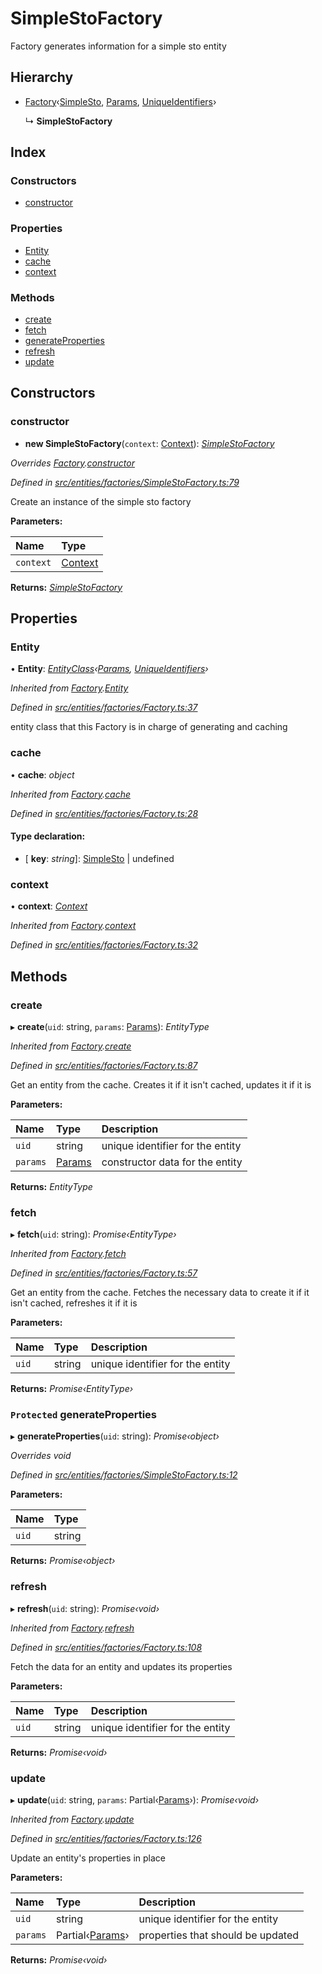 # SimpleStoFactory

Factory generates information for a simple sto entity

## Hierarchy

* [Factory](_entities_factories_factory_.factory.md)‹[SimpleSto](_entities_simplesto_.simplesto.md), [Params](../interfaces/_entities_simplesto_.params.md), [UniqueIdentifiers](../interfaces/_entities_sto_.uniqueidentifiers.md)›

  ↳ **SimpleStoFactory**

## Index

### Constructors

* [constructor](_entities_factories_simplestofactory_.simplestofactory.md#constructor)

### Properties

* [Entity](_entities_factories_simplestofactory_.simplestofactory.md#entity)
* [cache](_entities_factories_simplestofactory_.simplestofactory.md#cache)
* [context](_entities_factories_simplestofactory_.simplestofactory.md#context)

### Methods

* [create](_entities_factories_simplestofactory_.simplestofactory.md#create)
* [fetch](_entities_factories_simplestofactory_.simplestofactory.md#fetch)
* [generateProperties](_entities_factories_simplestofactory_.simplestofactory.md#protected-generateproperties)
* [refresh](_entities_factories_simplestofactory_.simplestofactory.md#refresh)
* [update](_entities_factories_simplestofactory_.simplestofactory.md#update)

## Constructors

### constructor

+ **new SimpleStoFactory**\(`context`: [Context](_context_.context.md)\): [_SimpleStoFactory_](_entities_factories_simplestofactory_.simplestofactory.md)

_Overrides_ [_Factory_](_entities_factories_factory_.factory.md)_._[_constructor_](_entities_factories_factory_.factory.md#constructor)

_Defined in_ [_src/entities/factories/SimpleStoFactory.ts:79_](https://github.com/PolymathNetwork/polymath-sdk/blob/e8bbc1e/src/entities/factories/SimpleStoFactory.ts#L79)

Create an instance of the simple sto factory

**Parameters:**

| Name | Type |
| :--- | :--- |
| `context` | [Context](_context_.context.md) |

**Returns:** [_SimpleStoFactory_](_entities_factories_simplestofactory_.simplestofactory.md)

## Properties

### Entity

• **Entity**: [_EntityClass_](../interfaces/_entities_factories_factory_.entityclass.md)_‹_[_Params_](../interfaces/_entities_simplesto_.params.md)_,_ [_UniqueIdentifiers_](../interfaces/_entities_sto_.uniqueidentifiers.md)_›_

_Inherited from_ [_Factory_](_entities_factories_factory_.factory.md)_._[_Entity_](_entities_factories_factory_.factory.md#entity)

_Defined in_ [_src/entities/factories/Factory.ts:37_](https://github.com/PolymathNetwork/polymath-sdk/blob/e8bbc1e/src/entities/factories/Factory.ts#L37)

entity class that this Factory is in charge of generating and caching

### cache

• **cache**: _object_

_Inherited from_ [_Factory_](_entities_factories_factory_.factory.md)_._[_cache_](_entities_factories_factory_.factory.md#cache)

_Defined in_ [_src/entities/factories/Factory.ts:28_](https://github.com/PolymathNetwork/polymath-sdk/blob/e8bbc1e/src/entities/factories/Factory.ts#L28)

#### Type declaration:

* \[ **key**: _string_\]: [SimpleSto](_entities_simplesto_.simplesto.md) \| undefined

### context

• **context**: [_Context_](_context_.context.md)

_Inherited from_ [_Factory_](_entities_factories_factory_.factory.md)_._[_context_](_entities_factories_factory_.factory.md#context)

_Defined in_ [_src/entities/factories/Factory.ts:32_](https://github.com/PolymathNetwork/polymath-sdk/blob/e8bbc1e/src/entities/factories/Factory.ts#L32)

## Methods

### create

▸ **create**\(`uid`: string, `params`: [Params](../interfaces/_entities_simplesto_.params.md)\): _EntityType_

_Inherited from_ [_Factory_](_entities_factories_factory_.factory.md)_._[_create_](_entities_factories_factory_.factory.md#create)

_Defined in_ [_src/entities/factories/Factory.ts:87_](https://github.com/PolymathNetwork/polymath-sdk/blob/e8bbc1e/src/entities/factories/Factory.ts#L87)

Get an entity from the cache. Creates it if it isn't cached, updates it if it is

**Parameters:**

| Name | Type | Description |
| :--- | :--- | :--- |
| `uid` | string | unique identifier for the entity |
| `params` | [Params](../interfaces/_entities_simplesto_.params.md) | constructor data for the entity |

**Returns:** _EntityType_

### fetch

▸ **fetch**\(`uid`: string\): _Promise‹EntityType›_

_Inherited from_ [_Factory_](_entities_factories_factory_.factory.md)_._[_fetch_](_entities_factories_factory_.factory.md#fetch)

_Defined in_ [_src/entities/factories/Factory.ts:57_](https://github.com/PolymathNetwork/polymath-sdk/blob/e8bbc1e/src/entities/factories/Factory.ts#L57)

Get an entity from the cache. Fetches the necessary data to create it if it isn't cached, refreshes it if it is

**Parameters:**

| Name | Type | Description |
| :--- | :--- | :--- |
| `uid` | string | unique identifier for the entity |

**Returns:** _Promise‹EntityType›_

### `Protected` generateProperties

▸ **generateProperties**\(`uid`: string\): _Promise‹object›_

_Overrides void_

_Defined in_ [_src/entities/factories/SimpleStoFactory.ts:12_](https://github.com/PolymathNetwork/polymath-sdk/blob/e8bbc1e/src/entities/factories/SimpleStoFactory.ts#L12)

**Parameters:**

| Name | Type |
| :--- | :--- |
| `uid` | string |

**Returns:** _Promise‹object›_

### refresh

▸ **refresh**\(`uid`: string\): _Promise‹void›_

_Inherited from_ [_Factory_](_entities_factories_factory_.factory.md)_._[_refresh_](_entities_factories_factory_.factory.md#refresh)

_Defined in_ [_src/entities/factories/Factory.ts:108_](https://github.com/PolymathNetwork/polymath-sdk/blob/e8bbc1e/src/entities/factories/Factory.ts#L108)

Fetch the data for an entity and updates its properties

**Parameters:**

| Name | Type | Description |
| :--- | :--- | :--- |
| `uid` | string | unique identifier for the entity |

**Returns:** _Promise‹void›_

### update

▸ **update**\(`uid`: string, `params`: Partial‹[Params](../interfaces/_entities_simplesto_.params.md)›\): _Promise‹void›_

_Inherited from_ [_Factory_](_entities_factories_factory_.factory.md)_._[_update_](_entities_factories_factory_.factory.md#update)

_Defined in_ [_src/entities/factories/Factory.ts:126_](https://github.com/PolymathNetwork/polymath-sdk/blob/e8bbc1e/src/entities/factories/Factory.ts#L126)

Update an entity's properties in place

**Parameters:**

| Name | Type | Description |
| :--- | :--- | :--- |
| `uid` | string | unique identifier for the entity |
| `params` | Partial‹[Params](../interfaces/_entities_simplesto_.params.md)› | properties that should be updated |

**Returns:** _Promise‹void›_

